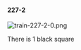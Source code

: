 #### 227-2
![train-227-2-0.png](https://github.com/lil-lab/nlvr/raw/master/nlvr/train/images/65/train-227-2-0.png "train-227-2-0.png")

There is 1 black square